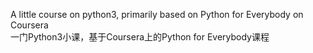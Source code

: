 A little course on python3, primarily based on Python for Everybody on Coursera  
一门Python3小课，基于Coursera上的Python for Everybody课程
